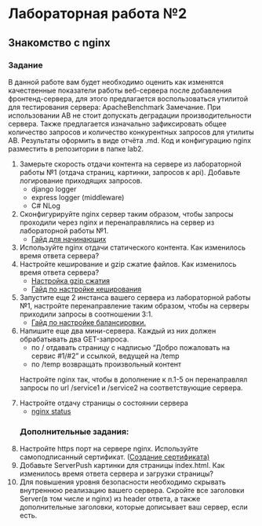 # Лабораторная работа №2
## Знакомство с nginx

### Задание 

В данной работе вам будет необходимо оценить как изменятся качественные показатели работы веб-сервера после добавления фронтенд-сервера, для этого предлагается воспользоваться утилитой для тестирования сервера: ApacheBenchmark
    Замечание. При использовании AB не стоит допускать деградации производительности сервера. Также предлагается изначально зафиксировать общее количество запросов и количество конкурентных запросов для утилиты AB. 
Результаты оформить в виде отчёта .md.
Код и конфигурацию nginx разместить в репозитории в папке lab2.

<ol>
<li>Замерьте скорость отдачи контента на сервере из лабораторной работы №1 (отдача страниц, картинки, запросов к api). Добавьте логирование приходящих запросов.<ul>
<li>django logger</li>
<li>express logger (middleware)</li>
<li>C# NLog</li>
</ul></li>

<li> Сконфигурируйте nginx сервер таким образом, чтобы запросы проходили через nginx и перенаправлялись на сервер из лабораторной работы №1.
<ul><li><a href="https://nginx.org/ru/docs/beginners_guide.html">Гайд для начинающих</a></li></ul>
</li>

<li>Используйте nginx отдачи статического контента. Как изменилось время ответа сервера?
</li>

<li>Настройте кеширование и gzip сжатие файлов.  Как изменилось время ответа сервера?<ul>
<li><a href="https://ruhighload.com/Как+включить+gzip+в+nginx%3F">Настройка gzip сжатия</a></li>
<li><a href="https://ruhighload.com/post/Кэширование+с+Nginx">Гайд по настройке кеширования</a></li></ul>
</li>

<li>Запустите еще 2 инстанса вашего сервера из лабораторной работы №1, настройте перенаправление таким образом, чтобы на серверы приходили запросы в соотношении 3:1. <ul>
<li><a href="https://ruhighload.com/Балансировка+бэкендов+с+помощью+nginx">Гайд по настройке балансировки.</a></li></ul>
</li>

<li>Напишите еще два мини-сервера. Каждый из них должен обрабатывать два GET-запроса.<ul>
<li>по / отдавать страницу с надписью “Добро пожаловать на сервис #1/#2” и ссылкой, ведущей на /temp</li>
<li>по /temp  возвращать произвольный контент</li></ul>

Настройте nginx так, чтобы в дополнение к п.1-5 он перенаправлял запросы по     url /service1 и /service2 на соответствующие сервера. 
</li>

<li>Настройте отдачу страницы о состоянии сервера<ul>
<li><a href="https://nginx.org/ru/docs/http/ngx_http_stub_status_module.html">nginx status</a></li></ul>
</li>

### Дополнительные задания:

<li>Настройте https порт на сервере nginx. Используйте самоподписанный сертификат. (<a href='https://letsencrypt.org/docs/certificates-for-localhost/'>Создание сертификата)</a></li>

<li>Добавьте ServerPush картинки для страницы index.html. Как изменилось время ответа сервера и загрузки страницы?</li>

<li>Для повышения уровня безопасности необходимо скрывать внутреннюю реализацию вашего сервера. Скройте все заголовки Server(в том числе и nginx) из header ответа, а также дополнительные заголовки, которые дописывает ваш сервер, если есть.</li>
</ol>